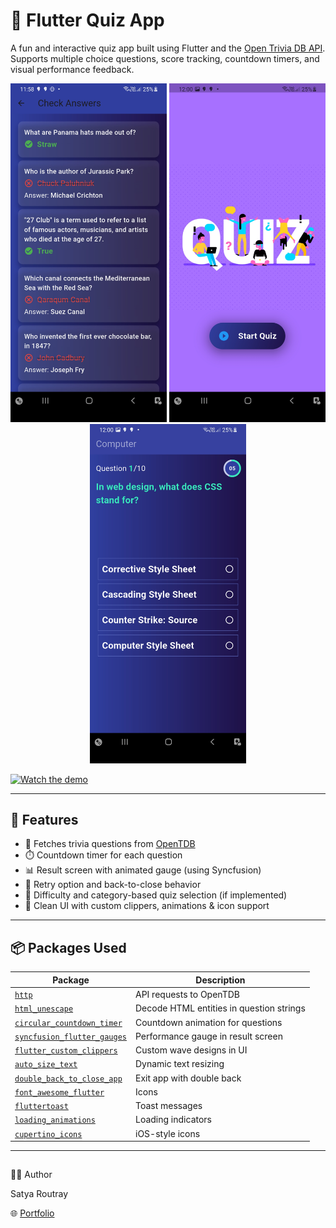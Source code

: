# 🧠 Flutter Quiz App

A fun and interactive quiz app built using Flutter and the [Open Trivia DB API](https://opentdb.com/api.php). Supports multiple choice questions, score tracking, countdown timers, and visual performance feedback.

<p align="center">
  <img src="assets/screenshots/ss1.jpg" width="250"/>
  <img src="assets/screenshots/ss2.jpg" width="250"/>
  <img src="assets/screenshots/ss3.jpg" width="250"/>
</p>

[![Watch the demo](assets/screenshots/ss3.png)](https://www.youtube.com/shorts/OcGFUnZ9t_U)

---

## 🚀 Features

- 📡 Fetches trivia questions from [OpenTDB](https://opentdb.com/api.php)
- ⏱️ Countdown timer for each question
- 📊 Result screen with animated gauge (using Syncfusion)
- 🔁 Retry option and back-to-close behavior
- 🎯 Difficulty and category-based quiz selection (if implemented)
- 🍭 Clean UI with custom clippers, animations & icon support

---

## 📦 Packages Used

| Package | Description |
|--------|-------------|
| [`http`](https://pub.dev/packages/http) | API requests to OpenTDB |
| [`html_unescape`](https://pub.dev/packages/html_unescape) | Decode HTML entities in question strings |
| [`circular_countdown_timer`](https://pub.dev/packages/circular_countdown_timer) | Countdown animation for questions |
| [`syncfusion_flutter_gauges`](https://pub.dev/packages/syncfusion_flutter_gauges) | Performance gauge in result screen |
| [`flutter_custom_clippers`](https://pub.dev/packages/flutter_custom_clippers) | Custom wave designs in UI |
| [`auto_size_text`](https://pub.dev/packages/auto_size_text) | Dynamic text resizing |
| [`double_back_to_close_app`](https://pub.dev/packages/double_back_to_close_app) | Exit app with double back |
| [`font_awesome_flutter`](https://pub.dev/packages/font_awesome_flutter) | Icons |
| [`fluttertoast`](https://pub.dev/packages/fluttertoast) | Toast messages |
| [`loading_animations`](https://pub.dev/packages/loading_animations) | Loading indicators |
| [`cupertino_icons`](https://pub.dev/packages/cupertino_icons) | iOS-style icons |

---

## 
🧑‍💻 Author

Satya Routray

🌐 [Portfolio](satya-routray.web.app)


